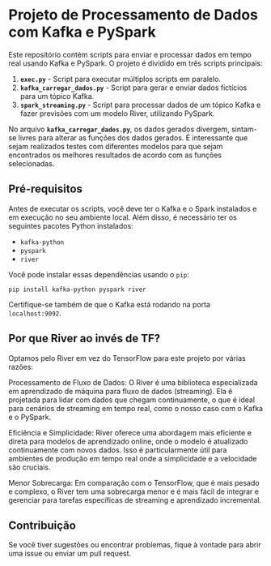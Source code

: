 # Projeto de Processamento de Dados com Kafka e PySpark

Este repositório contém scripts para enviar e processar dados em tempo real usando Kafka e PySpark. O projeto é dividido em três scripts principais:

1. **`exec.py`** - Script para executar múltiplos scripts em paralelo.
2. **`kafka_carregar_dados.py`** - Script para gerar e enviar dados fictícios para um tópico Kafka.
3. **`spark_streaming.py`** - Script para processar dados de um tópico Kafka e fazer previsões com um modelo River, utilizando PySpark.

No arquivo **`kafka_carregar_dados.py`**, os dados gerados divergem, sintam-se livres para alterar as funções dos dados gerados. É interessante que sejam realizados testes com diferentes modelos
para que sejam encontrados os melhores resultados de acordo com as funções selecionadas.

## Pré-requisitos

Antes de executar os scripts, você deve ter o Kafka e o Spark instalados e em execução no seu ambiente local. Além disso, é necessário ter os seguintes pacotes Python instalados:

- `kafka-python`
- `pyspark`
- `river`

Você pode instalar essas dependências usando o `pip`:

```
pip install kafka-python pyspark river
```

Certifique-se também de que o Kafka está rodando na porta `localhost:9092`.

## Por que River ao invés de TF?

Optamos pelo River em vez do TensorFlow para este projeto por várias razões:

Processamento de Fluxo de Dados: O River é uma biblioteca especializada em aprendizado de máquina para fluxo de dados (streaming). Ela é projetada para lidar com dados que chegam continuamente, o que é ideal para cenários de streaming em tempo real, como o nosso caso com o Kafka e o PySpark.

Eficiência e Simplicidade: River oferece uma abordagem mais eficiente e direta para modelos de aprendizado online, onde o modelo é atualizado continuamente com novos dados. Isso é particularmente útil para ambientes de produção em tempo real onde a simplicidade e a velocidade são cruciais.

Menor Sobrecarga: Em comparação com o TensorFlow, que é mais pesado e complexo, o River tem uma sobrecarga menor e é mais fácil de integrar e gerenciar para tarefas específicas de streaming e aprendizado incremental.

## Contribuição
Se você tiver sugestões ou encontrar problemas, fique à vontade para abrir uma issue ou enviar um pull request.

